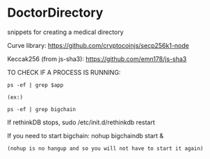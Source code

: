 # DoctorDirectory
snippets for creating a medical directory

Curve library:
https://github.com/cryptocoinjs/secp256k1-node

Keccak256 (from js-sha3):
https://github.com/emn178/js-sha3


TO CHECK IF A PROCESS IS RUNNING:

    ps -ef | grep $app
    
    (ex:)
    
    ps -ef | grep bigchain



If rethinkDB stops,
    sudo /etc/init.d/rethinkdb restart
    
If you need to start bigchain:
    nohup bigchaindb start &

    (nohup is no hangup and so you will not have to start it again)
